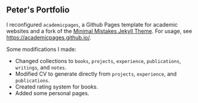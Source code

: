 ## Peter's Portfolio

I reconfigured `academicpages`, a Github Pages template for academic websites and a fork of the [Minimal Mistakes Jekyll Theme](https://mmistakes.github.io/minimal-mistakes/). For usage, see https://academicpages.github.io/.

Some modifications I made:
- Changed collections to `books`, `projects`, `experience`, `publications`, `writings`, and `notes`.
- Modified CV to generate directly from `projects`, `experience`, and `publications`.
- Created rating system for books.
- Added some personal pages.